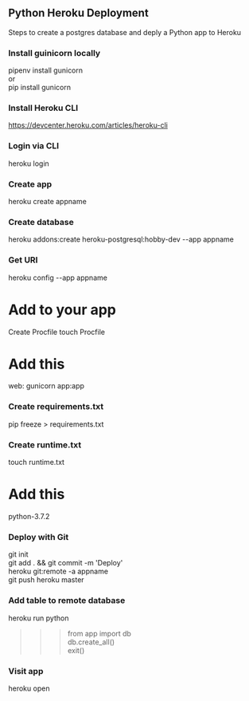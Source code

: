 ## Python Heroku Deployment
Steps to create a postgres database and deply a Python app to Heroku

### Install guinicorn locally
pipenv install gunicorn<br>
or<br>
pip install gunicorn<br>
### Install Heroku CLI
https://devcenter.heroku.com/articles/heroku-cli

### Login via CLI
heroku login
### Create app
heroku create appname
### Create database
heroku addons:create heroku-postgresql:hobby-dev --app appname
### Get URI
heroku config --app appname

# Add to your app
Create Procfile
touch Procfile

# Add this
web: gunicorn app:app
### Create requirements.txt
pip freeze > requirements.txt
### Create runtime.txt
touch runtime.txt

# Add this
python-3.7.2

### Deploy with Git
git init<br>
git add . && git commit -m 'Deploy'<br>
heroku git:remote -a appname<br>
git push heroku master<br>
### Add table to remote database
heroku run python<br>
>>> from app import db<br>
>>> db.create_all()<br>
>>>exit()<br>
### Visit app
heroku open
